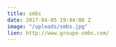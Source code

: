 ```yaml
---
title: smbs
date: 2017-04-05 19:44:00 Z
image: "/uploads/smbs.jpg"
lien: http://www.groupe-smbs.com/
---
```


